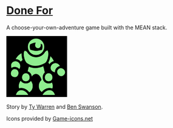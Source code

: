 # [Done For](http://donefor.bentswanson.com)
A choose-your-own-adventure game built with the MEAN stack.

<img src="client/imgs/items/eva.svg" width="160px" />

Story by [Ty Warren](https://github.com/punkty) and [Ben Swanson](https://github.com/qwerji).

Icons provided by [Game-icons.net](http://game-icons.net)
